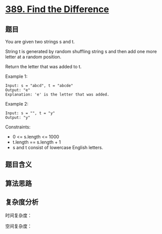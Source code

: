 # [389. Find the Difference](https://leetcode.com/problems/find-the-difference/)

## 题目

You are given two strings s and t.

String t is generated by random shuffling string s and then add one more letter at a random position.

Return the letter that was added to t.

Example 1:
```
Input: s = "abcd", t = "abcde"
Output: "e"
Explanation: 'e' is the letter that was added.
```

Example 2:
```
Input: s = "", t = "y"
Output: "y"
```

Constraints:
- 0 <= s.length <= 1000
- t.length == s.length + 1
- s and t consist of lowercase English letters.

## 题目含义


## 算法思路


## 复杂度分析

时间复杂度：

空间复杂度：
